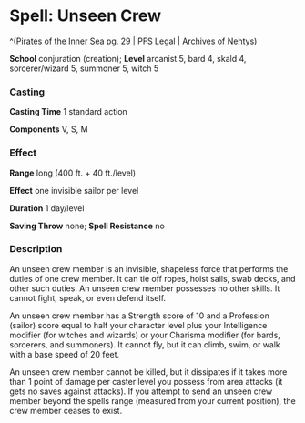 # Spell: Unseen Crew

^([Pirates of the Inner Sea][ss-unseen-crew] pg. 29 | PFS Legal | [Archives of Nehtys][sn-unseen-crew])

**School** conjuration (creation); **Level** arcanist 5, bard 4, skald 4, sorcerer/wizard 5, summoner 5, witch 5

### Casting

**Casting Time** 1 standard action  

**Components** V, S, M

### Effect

**Range** long (400 ft. + 40 ft./level)  

**Effect** one invisible sailor per level  

**Duration** 1 day/level  

**Saving Throw** none; **Spell Resistance** no

### Description

An unseen crew member is an invisible, shapeless force that performs the duties of one crew member. It can tie off ropes, hoist sails, swab decks, and other such duties. An unseen crew member possesses no other skills. It cannot fight, speak, or even defend itself.  

An unseen crew member has a Strength score of 10 and a Profession (sailor) score equal to half your character level plus your Intelligence modifier (for witches and wizards) or your Charisma modifier (for bards, sorcerers, and summoners). It cannot fly, but it can climb, swim, or walk with a base speed of 20 feet.  

An unseen crew member cannot be killed, but it dissipates if it takes more than 1 point of damage per caster level you possess from area attacks (it gets no saves against attacks). If you attempt to send an unseen crew member beyond the spells range (measured from your current position), the crew member ceases to exist.

[ss-unseen-crew]: http://paizo.com/products/btpy8qif
[sn-unseen-crew]: http://www.archivesofnethys.com/SpellDisplay.aspx?ItemName=Unseen%20Crew